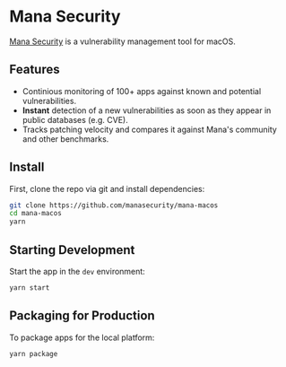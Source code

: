 <h1>
  Mana Security
</h1>

<p>

[Mana Security](https://www.manasecurity.com) is a vulnerability management tool for macOS.

</p>


## Features

- Continious monitoring of 100+ apps against known and potential vulnerabilities.
- **Instant** detection of a new vulnerabilities as soon as they appear in public databases (e.g. CVE).
- Tracks patching velocity and compares it against Mana's community and other benchmarks.

## Install

First, clone the repo via git and install dependencies:

```bash
git clone https://github.com/manasecurity/mana-macos
cd mana-macos
yarn
```

## Starting Development

Start the app in the `dev` environment:

```bash
yarn start
```

## Packaging for Production

To package apps for the local platform:

```bash
yarn package
```
